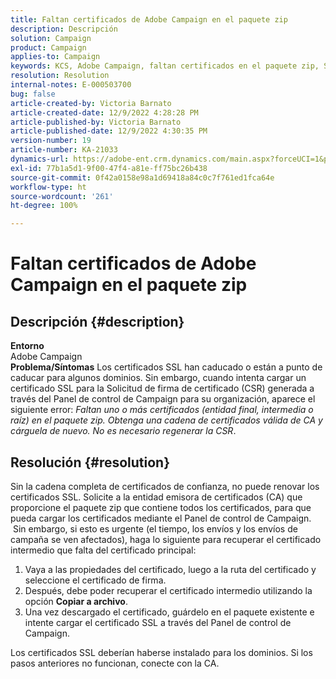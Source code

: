 ```yaml
---
title: Faltan certificados de Adobe Campaign en el paquete zip
description: Descripción
solution: Campaign
product: Campaign
applies-to: Campaign
keywords: KCS, Adobe Campaign, faltan certificados en el paquete zip, SSL, dominio, panel de control
resolution: Resolution
internal-notes: E-000503700
bug: false
article-created-by: Victoria Barnato
article-created-date: 12/9/2022 4:28:28 PM
article-published-by: Victoria Barnato
article-published-date: 12/9/2022 4:30:35 PM
version-number: 19
article-number: KA-21033
dynamics-url: https://adobe-ent.crm.dynamics.com/main.aspx?forceUCI=1&pagetype=entityrecord&etn=knowledgearticle&id=ae7bc37c-de77-ed11-81aa-6045bd006079
exl-id: 77b1a5d1-9f00-47f4-a81e-ff75bc26b438
source-git-commit: 0f42a0158e98a1d69418a84c0c7f761ed1fca64e
workflow-type: ht
source-wordcount: '261'
ht-degree: 100%

---
```


# Faltan certificados de Adobe Campaign en el paquete zip

## Descripción {#description}

<b>Entorno</b> <br>
Adobe Campaign
 <br><b>Problema/Síntomas</b>
Los certificados SSL han caducado o están a punto de caducar para algunos dominios. Sin embargo, cuando intenta cargar un certificado SSL para la Solicitud de firma de certificado (CSR) generada a través del Panel de control de Campaign para su organización, aparece el siguiente error: *Faltan uno o más certificados (entidad final, intermedia o raíz) en el paquete zip. Obtenga una cadena de certificados válida de CA y cárguela de nuevo. No es necesario regenerar la CSR*.


## Resolución {#resolution}


Sin la cadena completa de certificados de confianza, no puede renovar los certificados SSL. Solicite a la entidad emisora de certificados (CA) que proporcione el paquete zip que contiene todos los certificados, para que pueda cargar los certificados mediante el Panel de control de Campaign.  Sin embargo, si esto es urgente (el tiempo, los envíos y los envíos de campaña se ven afectados), haga lo siguiente para recuperar el certificado intermedio que falta del certificado principal:

1. Vaya a las propiedades del certificado, luego a la ruta del certificado y seleccione el certificado de firma.
2. Después, debe poder recuperar el certificado intermedio utilizando la opción <b>Copiar a archivo</b>.
3. Una vez descargado el certificado, guárdelo en el paquete existente e intente cargar el certificado SSL a través del Panel de control de Campaign.


Los certificados SSL deberían haberse instalado para los dominios. Si los pasos anteriores no funcionan, conecte con la CA.
